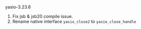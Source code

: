 yasio-3.23.6
1. Fix jsb & jsb20 compile issue.
2. Rename native interface ```yasio_close2``` to ```yasio_close_handle```
